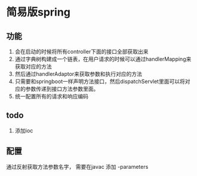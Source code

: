 # 简易版spring

## 功能
1. 会在启动的时候将所有controller下面的接口全部获取出来
2. 通过字典树构建成一个链表，在用户请求的时候可以通过handlerMapping来获取对应的方法
3. 然后通过handlerAdaptor来获取参数和执行对应的方法
4. 只需要和springboot一样声明方法接口，然后dispatchServlet里面可以将对应的参数传递到接口方法参数里面。
5. 统一配置所有的请求和响应编码

## todo
1. 添加ioc 

## 配置
通过反射获取方法参数名字，
需要在javac 添加 -parameters



